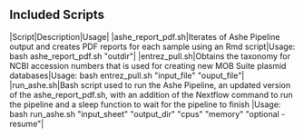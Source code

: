 ## Included Scripts

|Script|Description|Usage|
|ashe_report_pdf.sh|Iterates of Ashe Pipeline output and creates PDF reports for each sample using an Rmd script|Usage: bash ashe_report_pdf.sh "outdir"|
|entrez_pull.sh|Obtains the taxonomy for NCBI accession numbers that is used for creating new MOB Suite plasmid databases|Usage: bash entrez_pull.sh "input_file" "ouput_file"|
|run_ashe.sh|Bash script used to run the Ashe Pipeline, an updated version of the ashe_report_pdf.sh, with an addition of the Nextflow command to run the pipeline and a sleep function to wait for the pipeline to finish |Usage: bash run_ashe.sh "input_sheet" "output_dir" "cpus" "memory" "optional -resume"|